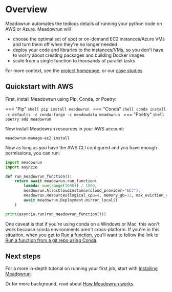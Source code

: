 # Overview

Meadowrun automates the tedious details of running your python code on AWS or Azure.
Meadowrun will

- choose the optimal set of spot or on-demand EC2 instances/Azure VMs and turn them off
  when they're no longer needed
- deploy your code and libraries to the instances/VMs, so you don't have to worry about
  creating packages and building Docker images
- scale from a single function to thousands of parallel tasks

For more context, see the [project homepage](https://meadowrun.io), or our [case
studies](case_studies)
  
## Quickstart with AWS

First, install Meadowrun using Pip, Conda, or Poetry:

=== "Pip"
    ```shell
    pip install meadowrun
    ```
=== "Conda"
    ```shell
    conda install -c defaults -c conda-forge -c meadowdata meadowrun
    ```
=== "Poetry"
    ```shell
    poetry add meadowrun
    ```

Now install Meadowrun resources in your AWS account:

```shell
meadowrun-manage-ec2 install
```

Now as long as you have the AWS CLI configured and you have enough permissions, you can
run:

```python
import meadowrun
import asyncio

def run_meadowrun_function():
    return await meadowrun.run_function(
        lambda: sum(range(1000)) / 1000,
        meadowrun.AllocCloudInstance(cloud_provider="EC2"),
        meadowrun.Resources(logical_cpu=4, memory_gb=32, max_eviction_rate=15),
        await meadowrun.Deployment.mirror_local()
    )

print(asyncio.run(run_meadowrun_function()))
```

One caveat is that if you're using conda on a Windows or Mac, this won't work
because conda environments aren't cross-platform. If you're in this situation, when you
get to [Run a function](tutorial/run_function), you'll want to follow the link to [Run
a function from a git repo using Conda](tutorial/run_function_git_conda).

## Next steps

For a more in-depth tutorial on running your first job, start with [Installing
Meadowrun](tutorial/install).

Or for more background, read about [How Meadowrun works](explanation/how_it_works).
